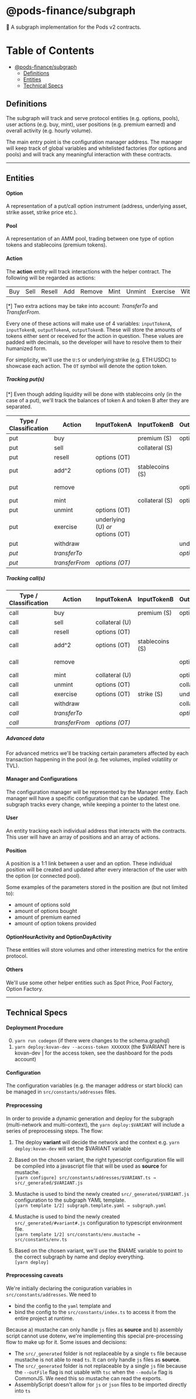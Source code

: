 # @pods-finance/subgraph
🔮 A subgraph implementation for the Pods v2 contracts.


Table of Contents
=================

* [@pods-finance/subgraph](#pods-financesubgraph)
   * [Definitions](#definitions)
   * [Entities](#entities)
   * [Technical Specs](#technical-specs)

## Definitions
The subgraph will track and serve protocol entities (e.g. options, pools), user actions (e.g. buy, mint), user positions (e.g. premium earned) and overall activity (e.g. hourly volume).

The main entry point is the configuration manager address. The manager will keep track of global variables and whitelisted factories (for options and pools) and will track any meaningful interaction with these contracts.

---
## Entities

#### Option
A representation of a put/call option instrument (address, underlying asset, strike asset, strike price etc.).

#### Pool
A representation of an AMM pool, trading between one type of option tokens and stablecoins (premium tokens).

#### Action
The **action** entity will track interactions with the helper contract. The following will be regarded as actions:

| | | | | | | | | |
| - | - | - | - | - | - | - | - | - |
| Buy | Sell | Resell | Add | Remove |Mint | Unmint | Exercise | Withdraw |

[*] Two extra actions may be take into account: *TransferTo* and *TransferFrom*.

Every one of these actions will make use of 4 variables: `inputTokenA`, `inputTokenB`, `outputTokenA`, `outputTokenB`. These will store the amounts of tokens either sent or received for the action in question. These values are padded with decimals, so the developer will have to resolve them to their humanized form.

For simplicity, we'll use the `U:S` or underlying:strike (e.g. ETH:USDC) to showcase each action. The `OT` symbol will denote the option token.



##### Tracking put(s)

[*] Even though adding liquidity will be done with stablecoins only (in the case of a put), we'll track the balances of token A and token B after they are separated.

| Type / Classification | Action | InputTokenA | InputTokenB | OutputTokenA | OutputTokenB |
| ------------------- | ------ | ----------- | ----------- | ------------ | ------------ |
| put | buy |  | premium (S) | options (OT) |  |
| put | sell |  | collateral (S) |  | premium (S) |
| put | resell | options (OT) | |  | premium (S) |
| put | add^2 | options (OT) | stablecoins (S) | | |
| put | remove | | | options (OT) | stablecoins (S) |
| put | mint |  | collateral (S) | options (OT)  | |
| put | unmint | options (OT) |  | | collateral (S) |
| put | exercise | underlying (U) *or* options (OT) | | | collateral (S) |
| put | withdraw | | | underlying (U) | collateral (S)
| *put* | *transferTo* | | | *options (OT)* | |
| *put* | *transferFrom* | *options (OT)* | | | |


##### Tracking call(s)

| Type / Classification | Action | InputTokenA | InputTokenB | OutputTokenA | OutputTokenB |
| ------------------- | ------ | ----------- | ----------- | ------------ | ------------ |
| call | buy | | premium (S) | options (OT) | |
| call | sell | collateral (U) | | | premium (S) |
| call | resell | options (OT) | |  | premium (S) |
| call | add^2 | options (OT) | stablecoins (S) | | |
| call | remove | | | options (OT) | stablecoins (S) |
| call | mint | collateral (U) | | options (OT) | |
| call | unmint | options (OT) |  | collateral (S) | |
| call | exercise | options (OT) | strike (S) | underlying (U) | |
| call | withdraw | | |  collateral (U) | strike (S) |
| *call* | *transferTo* | | | *options (OT)* | |
| *call* | *transferFrom* | *options (OT)* | | | |

##### Advanced data

For advanced metrics we'll be tracking certain parameters affected by each transaction happening in the pool (e.g. fee volumes, implied volatility or TVL).


#### Manager and Configurations
The configuration manager will be represented by the Manager entity. Each manager will have a specific configuration that can be updated. The subgraph tracks every change, while keeping a pointer to the latest one.

#### User
An entity tracking each individual address that interacts with the contracts. This user will have an array of positions and an array of actions.

#### Position
A position is a 1:1 link between a user and an option. These individual position will be created and updated after every interaction of the user with the option (or connected pool).

Some examples of the parameters stored in the position are (but not limited to):
- amount of options sold
- amount of options bought
- amount of premium earned
- amount of option tokens provided

#### OptionHourActivity and OptionDayActivity

These entities will store volumes and other interesting metrics for the entire protocol.


#### Others
We'll use some other helper entities such as Spot Price, Pool Factory, Option Factory.

---
## Technical Specs
#### Deployment Procedure
0. `yarn run codegen` (if there were changes to the schema.graphql)
1. `yarn deploy:kovan-dev --access-token XXXXXXX` (the $VARIANT here is kovan-dev | for the access token, see the dashboard for the pods account) 
#### Configuration

The configuration variables (e.g. the manager address or start block) can be managed in `src/constants/addresses` files.

#### Preprocessing

In order to provide a dynamic generation and deploy for the subgraph (multi-network and multi-context), the `yarn deploy:$VARIANT` will include a series of preprocessing steps. The flow:

1. The deploy **variant** will decide the network and the context e.g. `yarn deploy:kovan-dev` will set the $VARIANT variable
2. Based on the chosen variant, the right typescript configuration file will be compiled into a javascript file that will be used as **source** for mustache.<br/>`[yarn configure] src/constants/addresses/$VARIANT.ts → src/_generated/$VARIANT.js`

3. Mustache is used to bind the newly created `src/_generated/$VARIANT.js` configuration to the subgraph YAML template.<br/>`[yarn template 1/2] subgraph.template.yaml → subgraph.yaml`

4. Mustache is used to bind the newly created `src/_generated/#variant#.js` configuration to typescript environment file.<br/>`[yarn template 1/2] src/constants/env.mustache → src/constants/env.ts`

5. Based on the chosen variant, we'll use the $NAME variable to point to the correct subgraph by name and deploy everything.<br/>`[yarn deploy]`

#### Preprocessing caveats

We're initially declaring the coniguration variables in `src/constants/addresses`. We need to 
- bind the config to the `yaml` template and
- bind the config to the `src/constants/index.ts` to access it from the entire project at runtime. 

Because a) mustache can only handle `js` files as **source** and b) assembly script cannot use dotenv, we're implementing this special pre-processing flow to make up for it. Some issues and decisions:

- The `src/_generated` folder is not replaceable by a single `ts` file because mustache is not able to read `ts`. It can only handle `js` files as **source**.
- The `src/_generated` folder is not replaceable by a single `js` file because the `--outFile` flag is not usable with `tsc` when the `--module` flag is CommonJS. We need this so mustache can read the exports.
- AssemblyScript doesn't allow for `js` or `json` files to be imported directly into `ts`